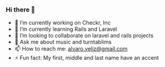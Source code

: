 ### Hi there 👋


- 🔭 I’m currently working on Checkr, Inc
- 🌱 I’m currently learning Rails and Laravel
- 👯 I’m looking to collaborate on laravel and rails projects
- 💬 Ask me about music and turntablims
- 📫 How to reach me: alvaro.veliz@gmail.com
- ⚡ Fun fact: My first, middle and last name have an accent
